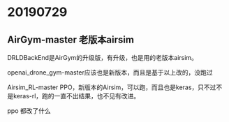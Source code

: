 # 20190729

## AirGym-master 老版本airsim

DRLDBackEnd是AirGym的升级版，有升级，也是用的老版本airsim。

openai_drone_gym-master应该也是新版本，而且是基于以上改的，没跑过

Airsim_RL-master PPO，新版本的Airsim，可以跑，而且也是keras，只不过不是keras-rl，跑的一直不出结果，也不见有改进。





ppo 都改了什么






